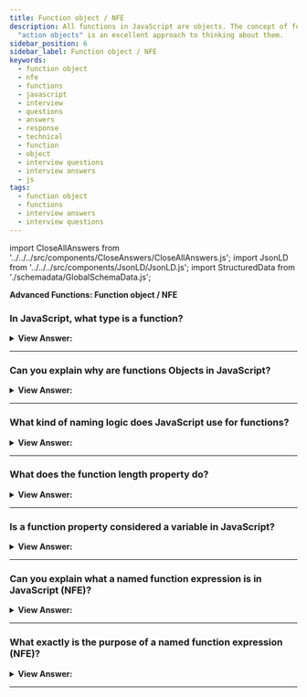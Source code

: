 ```yaml
---
title: Function object / NFE
description: All functions in JavaScript are objects. The concept of functions as callable
  "action objects" is an excellent approach to thinking about them.
sidebar_position: 6
sidebar_label: Function object / NFE
keywords:
  - function object
  - nfe
  - functions
  - javascript
  - interview
  - questions
  - answers
  - response
  - technical
  - function
  - object
  - interview questions
  - interview answers
  - js
tags:
  - function object
  - functions
  - interview answers
  - interview questions
---
```


import CloseAllAnswers from '../../../src/components/CloseAnswers/CloseAllAnswers.js';
import JsonLD from '../../../src/components/JsonLD/JsonLD.js';
import StructuredData from './schemadata/GlobalSchemaData.js';

<JsonLD data={StructuredData} />

<head>
  <title>Function Object | Frontend Phone Interview - JavaScript</title>
</head>

**Advanced Functions: Function object / NFE**

<CloseAllAnswers />

### In JavaScript, what type is a function?

<details>
  <summary><strong>View Answer:</strong></summary>
  <div>
  <div><strong>Interview Response:</strong> All functions in JavaScript are objects. The concept of functions as callable "action objects" is an excellent approach to thinking about them. We can not only invoke them but also treat them as objects. The add/remove properties, pass by reference, and other implementations.
</div>
  </div>
</details>

---

### Can you explain why are functions Objects in JavaScript?

<details>
  <summary><strong>View Answer:</strong></summary>
  <div>
  <div><strong>Interview Response:</strong> In JavaScript, functions are first-class objects because they can have properties and methods just like any other object. What distinguishes them from other objects is that functions we call them. In brief, they are Function objects.
</div><br />
  <div><strong className="codeExample">Code Example:</strong><br /><br />

  <div></div>

```js
// Functions are callable objects
function sayHi(myName) {
  console.log('Hi, ' + myName);
}

sayHi('JavaScript'); // Call sayHi() returns "Hi"

console.log(sayHi.name); // returns sayHi, using built-in name method.

console.log(sayHi.length); // length = 1, using build length method
```

  </div>
  </div>
</details>

---

### What kind of naming logic does JavaScript use for functions?

<details>
  <summary><strong>View Answer:</strong></summary>
  <div>
  <div><strong>Interview Response:</strong> The function name-assigning logic in JavaScript is smart. It also assigns the correct name to a function even if it gets created without one. It also works if the assignment gets done via a default value. In the specification, this feature is called a "contextual name". If the function does not provide one, then it is figured out from the context of an assignment.
</div><br />
  <div><strong className="codeExample">Code Example:</strong><br /><br />

  <div></div>

```js
// Regular Function
function sayHi() {
  alert('Hi');
}

alert(sayHi.name); // sayHi

// Anonymous Function Expression
let sayHi = function () {
  alert('Hi');
};

alert(sayHi.name); // sayHi (there's a name!)

// Named Function Expression
let sayHi = function saySomething() {
  console.log('Hi');
};

console.log(sayHi.name); // saySomething (there's a name!)

// Object methods have names too:
let user = {
  sayHi() {
    // method
    // ...
  },

  sayBye: function () {
    // method
    // ...
  },
};

alert(user.sayHi.name); // sayHi
alert(user.sayBye.name); // sayBye
```

:::note
You should not confuse this question with a question about how to name a function.
:::

  </div>
  </div>
</details>

---

### What does the function length property do?

<details>
  <summary><strong>View Answer:</strong></summary>
  <div>
  <div><strong>Interview Response:</strong> The function length property returns the number of function parameters (arguments). The function length property does not count rest parameters. The length property sometimes gets used for introspection in functions that operate on other functions.
</div><br />
  <div><strong className="codeExample">Code Example:</strong><br /><br />

  <div></div>

```js
function f1(a) {}
function f2(a, b) {}
function many(a, b, ...more) {}

alert(f1.length); // 1
alert(f2.length); // 2
alert(many.length); // 2, rest parameter not counted
```

  </div>
  </div>
</details>

---

### Is a function property considered a variable in JavaScript?

<details>
  <summary><strong>View Answer:</strong></summary>
  <div>
  <div><strong>Interview Response:</strong> No, A property assigned to a function does not define as a local variable inside it. We can treat a function as an object and store properties in it, but that does not affect its execution, and variables are not properties and vice versa.
</div>
  </div>
</details>

---

### Can you explain what a named function expression is in JavaScript (NFE)?

<details>
  <summary><strong>View Answer:</strong></summary>
  <div>
  <div><strong>Interview Response:</strong> Named Function Expression, or NFE, is a term for function expressions with a name. The named function acts as a value of the allocated variable, isolating it from the assigned variable. You can call the named function inside the expression, but any attempts to call it outside the function result in an error.
</div><br />
  <div><strong className="codeExample">Code Example:</strong><br /><br />

  <div></div>

```js
let sayHi = function func(who) {
  if (who) {
    alert(`Hello, ${who}`);
  } else {
    func('Guest'); // use func to re-call itself
  }
};

sayHi(); // Hello, Guest

// But this won't work:
func(); // Error, func is not defined (not visible outside of the function)
```

  </div>
  </div>
</details>

---

### What exactly is the purpose of a named function expression (NFE)?

<details>
  <summary><strong>View Answer:</strong></summary>
  <div>
  <div><strong>Interview Response:</strong> There are times when a regular function expression does not meet our needs. A named function expression gives us access to the components of a function even if the reference gets nullified on the primary variable.
</div><br />
  <div><strong className="codeExample">Code Example:</strong><br /><br />

  <div></div>

```js
// Named Function Expression
let sayHi = function func(who) {
  if (who) {
    alert(`Hello, ${who}`);
  } else {
    func('Guest'); // Now all fine
  }
};

let welcome = sayHi;
sayHi = null;

welcome(); // Hello, Guest (nested call works)

// Regular Function Declaration
function sayHi(name) {
  console.log('Hello, ' + name);
}

let welcome = sayHi;
sayHi = null;

welcome('JavaScript'); // Hello, JavaScript
```

:::note
You should note that a regular function declaration gets used to achieve the same result.
:::

  </div>
  </div>
</details>

---
